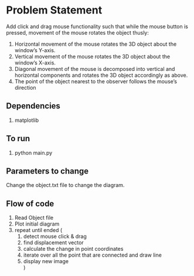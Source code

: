 # Problem Statement
Add click and drag mouse functionality such that while the mouse button is pressed, movement of the mouse rotates the object thusly:
1. Horizontal movement of the mouse rotates the 3D object about the window’s Y-axis.
2. Vertical movement of the mouse rotates the 3D object about the window’s X-axis.
3. Diagonal movement of the mouse is decomposed into vertical and horizontal components and rotates the 3D object accordingly as above.
4. The point of the object nearest to the observer follows the mouse’s direction

## Dependencies
1. matplotlib

## To run
1. python main.py

## Parameters to change
Change the object.txt file to change the diagram.

## Flow of code
1. Read Object file
2. Plot initial diagram
3. repeat until ended (
    1. detect mouse click & drag
    2. find displacement vector
    3. calculate the change in point coordinates
    4. iterate over all the point that are connected and draw line
    5. display new image \
)
